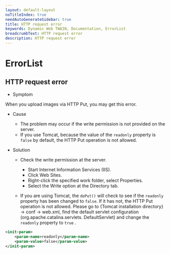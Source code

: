 ```yaml
---
layout: default-layout
noTitleIndex: true
needAutoGenerateSidebar: true
title: HTTP request error
keywords: Dynamic Web TWAIN, Documentation, ErrorList
breadcrumbText: HTTP request error
description: HTTP request error
---
```


# ErrorList

## HTTP request error

- Symptom

When you upload images via HTTP Put, you may get this error.

- Cause

  - The problem may occur if the write permission is not provided on the server.
  - If you use Tomcat, because the value of the `readonly` property is `false` by default, the HTTP Put operation is not allowed.

- Solution

  - Check the write permission at the server.

    - Start Internet Information Services (IIS).
    - Click Web Sites.
    - Right-click the specified work folder, select Properties.
    - Select the Write option at the Directory tab.

  - If you are using Tomcat, the `doPut()` will check to see if the `readonly` property has been changed to `false`. If it has not, the HTTP Put operation is not allowed. Please go to {Tomcat installation directory} -> conf -> web.xml, find the default servlet configuration (org.apache.catalina.servlets. DefaultServlet) and change the `readonly` property to `true` .

```xml
<init-param>
    <param-name>readonly</param-name>
    <param-value>false</param-value>
</init-param>
```
